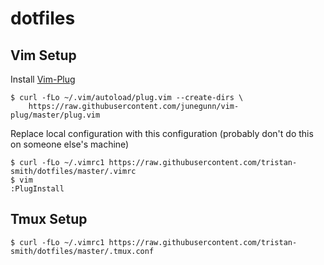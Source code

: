 # dotfiles

## Vim Setup
Install [Vim-Plug](https://github.com/junegunn/vim-plug)
```
$ curl -fLo ~/.vim/autoload/plug.vim --create-dirs \
    https://raw.githubusercontent.com/junegunn/vim-plug/master/plug.vim
```
Replace local configuration with this configuration (probably don't do this on someone else's machine)
```
$ curl -fLo ~/.vimrc1 https://raw.githubusercontent.com/tristan-smith/dotfiles/master/.vimrc
$ vim
:PlugInstall
```

## Tmux Setup
```
$ curl -fLo ~/.vimrc1 https://raw.githubusercontent.com/tristan-smith/dotfiles/master/.tmux.conf
```
